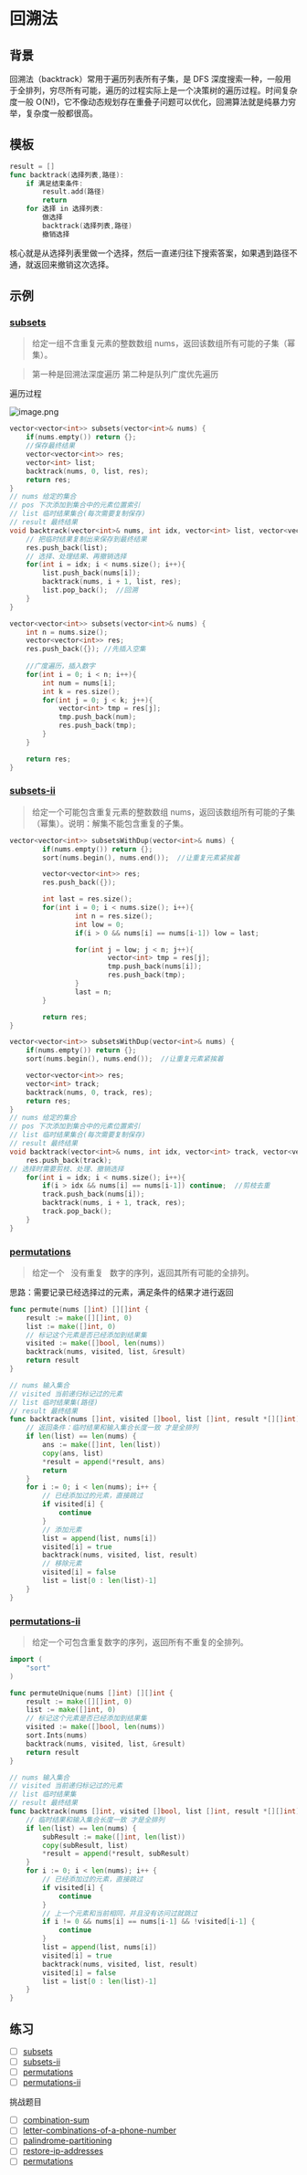 # 回溯法

## 背景

回溯法（backtrack）常用于遍历列表所有子集，是 DFS 深度搜索一种，一般用于全排列，穷尽所有可能，遍历的过程实际上是一个决策树的遍历过程。时间复杂度一般 O(N!)，它不像动态规划存在重叠子问题可以优化，回溯算法就是纯暴力穷举，复杂度一般都很高。

## 模板

```go
result = []
func backtrack(选择列表,路径):
    if 满足结束条件:
        result.add(路径)
        return
    for 选择 in 选择列表:
        做选择
        backtrack(选择列表,路径)
        撤销选择
```

核心就是从选择列表里做一个选择，然后一直递归往下搜索答案，如果遇到路径不通，就返回来撤销这次选择。

## 示例

### [subsets](https://leetcode-cn.com/problems/subsets/)

> 给定一组不含重复元素的整数数组 nums，返回该数组所有可能的子集（幂集）。

> 第一种是回溯法深度遍历
> 第二种是队列广度优先遍历


遍历过程

![image.png](https://img.fuiboom.com/img/backtrack.png)

```cpp
vector<vector<int>> subsets(vector<int>& nums) {
	if(nums.empty()) return {};
	//保存最终结果
	vector<vector<int>> res;
	vector<int> list;
	backtrack(nums, 0, list, res);
	return res;
}
// nums 给定的集合
// pos 下次添加到集合中的元素位置索引
// list 临时结果集合(每次需要复制保存)
// result 最终结果
void backtrack(vector<int>& nums, int idx, vector<int> list, vector<vector<int>>& res){
	// 把临时结果复制出来保存到最终结果
	res.push_back(list);
	// 选择、处理结果、再撤销选择
	for(int i = idx; i < nums.size(); i++){
		list.push_back(nums[i]);
		backtrack(nums, i + 1, list, res);
		list.pop_back();  //回溯
	}
}
```

```cpp
vector<vector<int>> subsets(vector<int>& nums) {
	int n = nums.size();
	vector<vector<int>> res;
	res.push_back({}); //先插入空集
	
	//广度遍历，插入数字
	for(int i = 0; i < n; i++){
		int num = nums[i];
		int k = res.size();
		for(int j = 0; j < k; j++){
			vector<int> tmp = res[j];
			tmp.push_back(num);
			res.push_back(tmp);
		}
	}

	return res;
}
```

### [subsets-ii](https://leetcode-cn.com/problems/subsets-ii/)

> 给定一个可能包含重复元素的整数数组 nums，返回该数组所有可能的子集（幂集）。说明：解集不能包含重复的子集。

```cpp
vector<vector<int>> subsetsWithDup(vector<int>& nums) {
		if(nums.empty()) return {};
		sort(nums.begin(), nums.end());  //让重复元素紧挨着

		vector<vector<int>> res;
		res.push_back({});

		int last = res.size();
		for(int i = 0; i < nums.size(); i++){
				int n = res.size();
				int low = 0;
				if(i > 0 && nums[i] == nums[i-1]) low = last;

				for(int j = low; j < n; j++){
						vector<int> tmp = res[j];
						tmp.push_back(nums[i]);
						res.push_back(tmp);
				}
				last = n;
		}

		return res;
}
```

```cpp
vector<vector<int>> subsetsWithDup(vector<int>& nums) {
	if(nums.empty()) return {};
	sort(nums.begin(), nums.end());  //让重复元素紧挨着

	vector<vector<int>> res;
	vector<int> track;
	backtrack(nums, 0, track, res);
	return res;
}
// nums 给定的集合
// pos 下次添加到集合中的元素位置索引
// list 临时结果集合(每次需要复制保存)
// result 最终结果
void backtrack(vector<int>& nums, int idx, vector<int> track, vector<vector<int>>& res){
	res.push_back(track);
// 选择时需要剪枝、处理、撤销选择
	for(int i = idx; i < nums.size(); i++){
		if(i > idx && nums[i] == nums[i-1]) continue;  //剪枝去重
		track.push_back(nums[i]);
		backtrack(nums, i + 1, track, res);
		track.pop_back();
	}
}
```

### [permutations](https://leetcode-cn.com/problems/permutations/)

> 给定一个   没有重复   数字的序列，返回其所有可能的全排列。

思路：需要记录已经选择过的元素，满足条件的结果才进行返回

```go
func permute(nums []int) [][]int {
    result := make([][]int, 0)
    list := make([]int, 0)
    // 标记这个元素是否已经添加到结果集
    visited := make([]bool, len(nums))
    backtrack(nums, visited, list, &result)
    return result
}

// nums 输入集合
// visited 当前递归标记过的元素
// list 临时结果集(路径)
// result 最终结果
func backtrack(nums []int, visited []bool, list []int, result *[][]int) {
    // 返回条件：临时结果和输入集合长度一致 才是全排列
    if len(list) == len(nums) {
        ans := make([]int, len(list))
        copy(ans, list)
        *result = append(*result, ans)
        return
    }
    for i := 0; i < len(nums); i++ {
        // 已经添加过的元素，直接跳过
        if visited[i] {
            continue
        }
        // 添加元素
        list = append(list, nums[i])
        visited[i] = true
        backtrack(nums, visited, list, result)
        // 移除元素
        visited[i] = false
        list = list[0 : len(list)-1]
    }
}
```

### [permutations-ii](https://leetcode-cn.com/problems/permutations-ii/)

> 给定一个可包含重复数字的序列，返回所有不重复的全排列。

```go
import (
	"sort"
)

func permuteUnique(nums []int) [][]int {
	result := make([][]int, 0)
	list := make([]int, 0)
	// 标记这个元素是否已经添加到结果集
	visited := make([]bool, len(nums))
	sort.Ints(nums)
	backtrack(nums, visited, list, &result)
	return result
}

// nums 输入集合
// visited 当前递归标记过的元素
// list 临时结果集
// result 最终结果
func backtrack(nums []int, visited []bool, list []int, result *[][]int) {
	// 临时结果和输入集合长度一致 才是全排列
	if len(list) == len(nums) {
		subResult := make([]int, len(list))
		copy(subResult, list)
		*result = append(*result, subResult)
	}
	for i := 0; i < len(nums); i++ {
		// 已经添加过的元素，直接跳过
		if visited[i] {
			continue
		}
        // 上一个元素和当前相同，并且没有访问过就跳过
		if i != 0 && nums[i] == nums[i-1] && !visited[i-1] {
			continue
		}
		list = append(list, nums[i])
		visited[i] = true
		backtrack(nums, visited, list, result)
		visited[i] = false
		list = list[0 : len(list)-1]
	}
}
```

## 练习

- [ ] [subsets](https://leetcode-cn.com/problems/subsets/)
- [ ] [subsets-ii](https://leetcode-cn.com/problems/subsets-ii/)
- [ ] [permutations](https://leetcode-cn.com/problems/permutations/)
- [ ] [permutations-ii](https://leetcode-cn.com/problems/permutations-ii/)

挑战题目

- [ ] [combination-sum](https://leetcode-cn.com/problems/combination-sum/)
- [ ] [letter-combinations-of-a-phone-number](https://leetcode-cn.com/problems/letter-combinations-of-a-phone-number/)
- [ ] [palindrome-partitioning](https://leetcode-cn.com/problems/palindrome-partitioning/)
- [ ] [restore-ip-addresses](https://leetcode-cn.com/problems/restore-ip-addresses/)
- [ ] [permutations](https://leetcode-cn.com/problems/permutations/)
